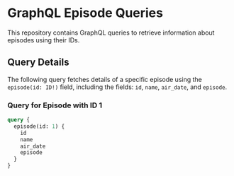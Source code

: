 # GraphQL Episode Queries

This repository contains GraphQL queries to retrieve information about episodes using their IDs.

## Query Details

The following query fetches details of a specific episode using the `episode(id: ID!)` field, including the fields: `id`, `name`, `air_date`, and `episode`.

### Query for Episode with ID 1
```graphql
query {
  episode(id: 1) {
    id
    name
    air_date
    episode
  }
}
